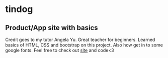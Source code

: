 # tindog

<h2>Product/App site with basics</h2>

<p>Credit goes to my tutor Angela Yu. Great teacher for beginners. Learned basics of HTML, CSS and bootstrap on this project. Also how get in to some google fonts. Feel free to check out <a href=https://dorukozerr.github.io/tindog/>site</a> and code<3</a></p>






